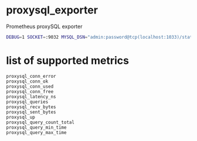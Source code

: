 # proxysql_exporter
Prometheus proxySQL exporter

```sh
DEBUG=1 SOCKET=:9032 MYSQL_DSN="admin:password@tcp(localhost:1033)/stats" go run main.go
```

# list of supported metrics
```
proxysql_conn_error
proxysql_conn_ok
proxysql_conn_used
proxysql_conn_free
proxysql_latency_ns
proxysql_queries
proxysql_recv_bytes
proxysql_sent_bytes
proxysql_up
proxysql_query_count_total
proxysql_query_min_time
proxysql_query_max_time
```
